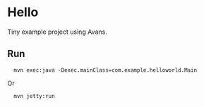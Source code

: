 # Hello

Tiny example project using Avans.

## Run

      mvn exec:java -Dexec.mainClass=com.example.helloworld.Main

Or

      mvn jetty:run
